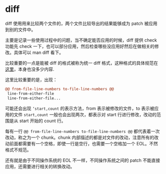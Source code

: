 # diff

diff 使用用来比较两个文件的，两个文件比较导出的结果能够成为 patch 被应用到别的文件中。

主要是记录一些使用过程中的问题，当不确定能否应用的时候，diff 提供 check 功能先 check 一下，也可以部分应用，然后检查哪些没应用好然后在做相关的修改。具体可以 man diff 看下。

比较重要的一点是能被 diff 的格式被称为统一 diff 格式，这种格式的具体规范在[这里](https://www.gnu.org/software/diffutils/manual/html_node/Detailed-Unified.html)，本身也没多少内容.

这里比较重要的是，出现：

```diff
@@ from-file-line-numbers to-file-line-numbers @@
 line-from-either-file
 line-from-either-file...

```

可能还会出现 `‘start,count` 的表示方法，from 表示被修改的文件，to 表示被应用的文件 `start,count` 一般也会出现两次，都表示对 start 行进行修改，改动的范围是从 start 开始的 count 行。

每有一行 `@@ from-file-line-numbers to-file-line-numbers @@` 都代表着一次改动，称之为一个 chunk。chunk 内部描述的都是对文件的改动，注意所有的改动前面都需要有一个空格，即使一行是空行，也需要一个空格加一个 EOL。不然格式不规范。

还有就是由于不同操作系统的 EOL 不一样，不同操作系统之间的 patch 不能直接应用，还需要进行相关的转换改动。